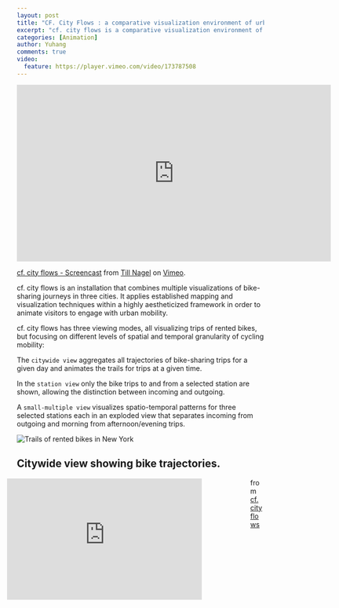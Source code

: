 ```yaml
---
layout: post
title: "CF. City Flows : a comparative visualization environment of urban bike mobility"
excerpt: "cf. city flows is a comparative visualization environment of urban bike mobility designed to help citizens casually analyze three bike-sharing systems in the context of a public exhibition space."
categories: [Animation]
author: Yuhang
comments: true
video:
  feature: https://player.vimeo.com/video/173787508
---
```


<div> <iframe src="https://player.vimeo.com/video/173787508" width="640" height="360" frameborder="0" webkitallowfullscreen mozallowfullscreen allowfullscreen></iframe>
<p><a href="https://vimeo.com/173760057">cf. city flows - Screencast</a> from <a href="https://vimeo.com/tillnm">Till Nagel</a> on <a href="https://vimeo.com">Vimeo</a>.</p></div>

cf. city flows is an installation that combines multiple visualizations of bike-sharing journeys in three cities. It applies established mapping and visualization techniques within a highly aestheticized framework in order to animate visitors to engage with urban mobility.

cf. city flows has three viewing modes, all visualizing trips of rented bikes, but focusing on different levels of spatial and temporal granularity of cycling mobility:


The `citywide view` aggregates all trajectories of bike-sharing trips for a given day and animates the trails for trips at a given time.


In the `station view` only the bike trips to and from a selected station are shown, allowing the distinction between incoming and outgoing.


A `small-multiple view` visualizes spatio-temporal patterns for three selected stations each in an exploded view that separates incoming from outgoing and morning from afternoon/evening trips.


<div class="slider-container"><img alt="Trails of rented bikes in New York" src="images/cf-nyc-citywide.jpg" />
        <h2 class="slider-title"><span class="slider-title-padding"><span class="slider-title-underline">Citywide view showing bike trajectories.</span></span> 
</div>


<div class="slider-container" style="padding-bottom: 56.25%; padding-top: 25px; height: 0; margin-bottom: 1.5rem;
  position: relative;
  float: left;
  margin-left: -1.25rem;
  width: calc( 100% - .5rem);">
                <iframe src="https://www.slideshare.net/slideshow/embed_code/key/DdqbWhOHLZUSEf" frameborder="0" marginwidth="0" marginheight="0" scrolling="no" style="position: absolute; top: 0; left: 0; width: 80%; height: 80%;" allowfullscreen> </iframe>
</div>
<p>from <a href="https://uclab.fh-potsdam.de/cf/">cf. city flows</a></p>